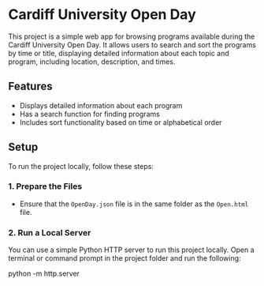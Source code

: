 # Cardiff University Open Day

This project is a simple web app for browsing programs available during the Cardiff University Open Day. It allows users to search and sort the programs by time or title, displaying detailed information about each topic and program, including location, description, and times.

## Features
- Displays detailed information about each program
- Has a search function for finding programs
- Includes sort functionality based on time or alphabetical order
## Setup

To run the project locally, follow these steps:

### 1. Prepare the Files
- Ensure that the `OpenDay.json` file is in the same folder as the `Open.html` file.


### 2. Run a Local Server
You can use a simple Python HTTP server to run this project locally. Open a terminal or command prompt in the project folder and run the following:

python -m http.server

